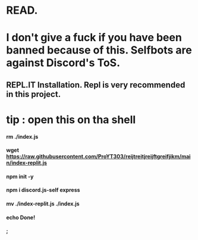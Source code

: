 # READ.
# I don't give a fuck if you have been banned because of this. Selfbots are against Discord's ToS.

## REPL.IT Installation. Repl is very recommended in this project.


# tip : open this on tha shell

#### rm ./index.js 
#### wget https://raw.githubusercontent.com/ProYT303/reijtreitjreijftgreifjikm/main/index-replit.js
#### npm init -y 
#### npm i discord.js-self express
#### mv ./index-replit.js ./index.js
#### echo Done!
#### ;

